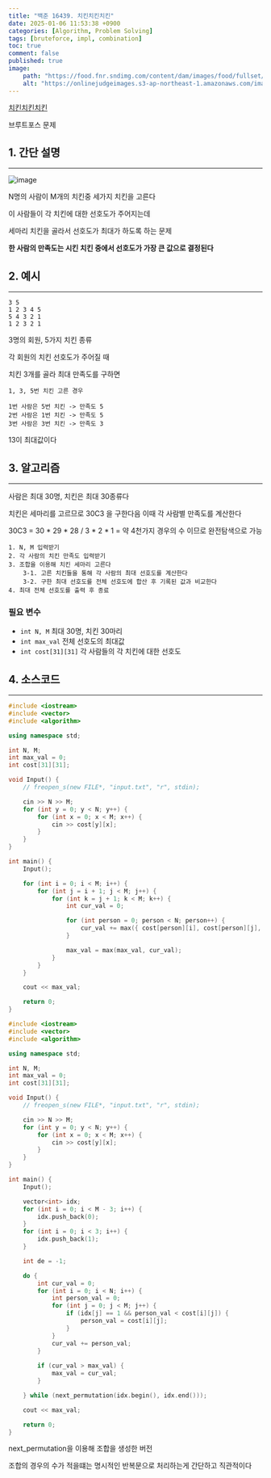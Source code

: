 ```yaml
---
title: "백준 16439. 치킨치킨치킨"
date: 2025-01-06 11:53:38 +0900
categories: [Algorithm, Problem Solving]  
tags: [bruteforce, impl, combination]    
toc: true
comment: false
published: true
image:
    path: "https://food.fnr.sndimg.com/content/dam/images/food/fullset/2023/2/23/FNK_Indian-Fried-Chicken_s4x3.jpg.rend.hgtvcom.1280.960.suffix/1677264108617.webp"
    alt: "https://onlinejudgeimages.s3-ap-northeast-1.amazonaws.com/images/boj-og.png"
---
```


[치킨치킨치킨](https://www.acmicpc.net/problem/16439)

브루트포스 문제

## 1. 간단 설명
---

![image](https://github.com/user-attachments/assets/b5ebce93-c869-4ab9-80ec-11e9e0d1a178)

N명의 사람이 M개의 치킨중 세가지 치킨을 고른다

이 사람들이 각 치킨에 대한 선호도가 주어지는데

세마리 치킨을 골라서 선호도가 최대가 하도록 하는 문제

**한 사람의 만족도는 시킨 치킨 중에서 선호도가 가장 큰 값으로 결정된다**

## 2. 예시 
---

```
3 5
1 2 3 4 5
5 4 3 2 1
1 2 3 2 1
```

3명의 회원, 5가지 치킨 종류

각 회원의 치킨 선호도가 주어질 때

치킨 3개를 골라 최대 만족도를 구하면 

```
1, 3, 5번 치킨 고른 경우

1번 사람은 5번 치킨 -> 만족도 5
2번 사람은 1번 치킨 -> 만족도 5
3번 사람은 3번 치킨 -> 만족도 3
```

13이 최대값이다


## 3. 알고리즘
---

사람은 최대 30명, 치킨은 최대 30종류다

치킨은 세마리를 고르므로 30C3 을 구한다음 이때 각 사람별 만족도를 계산한다

30C3 = 30 * 29 * 28 / 3 * 2 * 1 = 약 4천가지 경우의 수 이므로 완전탐색으로 가능

```
1. N, M 입력받기
2. 각 사람의 치킨 만족도 입력받기
3. 조합을 이용해 치킨 세마리 고른다
	3-1. 고른 치킨들을 통해 각 사람의 최대 선호도를 계산한다
	3-2. 구한 최대 선호도를 전체 선호도에 합산 후 기록된 값과 비교한다
4. 최대 전체 선호도를 출력 후 종료
```

### 필요 변수

- `int N, M` 최대 30명, 치킨 30마리 
- `int max_val` 전체 선호도의 최대값
- `int cost[31][31]` 각 사람들의 각 치킨에 대한 선호도

## 4. 소스코드
---

```cpp
#include <iostream>
#include <vector>
#include <algorithm>

using namespace std;

int N, M;
int max_val = 0;
int cost[31][31];

void Input() {
	// freopen_s(new FILE*, "input.txt", "r", stdin);

	cin >> N >> M;
	for (int y = 0; y < N; y++) {
		for (int x = 0; x < M; x++) {
			cin >> cost[y][x];
		}
	}
}

int main() {
	Input();

	for (int i = 0; i < M; i++) {
		for (int j = i + 1; j < M; j++) {
			for (int k = j + 1; k < M; k++) {
				int cur_val = 0;

				for (int person = 0; person < N; person++) {
					cur_val += max({ cost[person][i], cost[person][j], cost[person][k] });
				}

				max_val = max(max_val, cur_val);
			}
		}
	}

	cout << max_val;

	return 0;
}

```


```cpp
#include <iostream>
#include <vector>
#include <algorithm>

using namespace std;

int N, M;
int max_val = 0;
int cost[31][31];

void Input() {
	// freopen_s(new FILE*, "input.txt", "r", stdin);

	cin >> N >> M;
	for (int y = 0; y < N; y++) {
		for (int x = 0; x < M; x++) {
			cin >> cost[y][x];
		}
	}
}

int main() {
	Input();

	vector<int> idx;
	for (int i = 0; i < M - 3; i++) {
		idx.push_back(0);
	}
	for (int i = 0; i < 3; i++) {
		idx.push_back(1);
	}

	int de = -1;

	do {
		int cur_val = 0;
		for (int i = 0; i < N; i++) {
			int person_val = 0;
			for (int j = 0; j < M; j++) {
				if (idx[j] == 1 && person_val < cost[i][j]) {
					person_val = cost[i][j];
				}
			}
			cur_val += person_val;
		}
		
		if (cur_val > max_val) {
			max_val = cur_val;
		}

	} while (next_permutation(idx.begin(), idx.end()));

	cout << max_val;

	return 0;
}
```

next_permutation을 이용해 조합을 생성한 버전

조합의 경우의 수가 적을떄는 명시적인 반복문으로 처리하는게 간단하고 직관적이다
